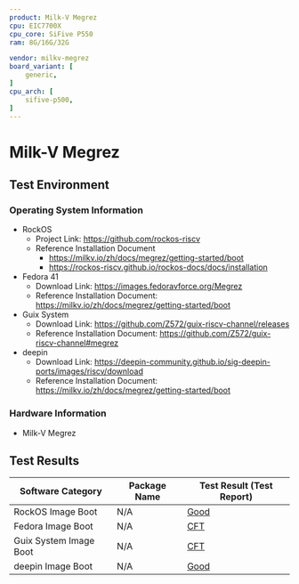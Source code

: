 ```yaml
---
product: Milk-V Megrez
cpu: EIC7700X
cpu_core: SiFive P550
ram: 8G/16G/32G

vendor: milkv-megrez
board_variant: [
    generic,
]
cpu_arch: [
    sifive-p500,
]
---
```


# Milk-V Megrez

## Test Environment

### Operating System Information

- RockOS
    - Project Link: https://github.com/rockos-riscv
    - Reference Installation Document
        - https://milkv.io/zh/docs/megrez/getting-started/boot
        - https://rockos-riscv.github.io/rockos-docs/docs/installation
- Fedora 41
    - Download Link: https://images.fedoravforce.org/Megrez
    - Reference Installation Document: https://milkv.io/zh/docs/megrez/getting-started/boot
- Guix System
    - Download Link: https://github.com/Z572/guix-riscv-channel/releases
    - Reference Installation Document: https://github.com/Z572/guix-riscv-channel#megrez
- deepin
    - Download Link: https://deepin-community.github.io/sig-deepin-ports/images/riscv/download
    - Reference Installation Document: https://milkv.io/zh/docs/megrez/getting-started/boot

### Hardware Information

- Milk-V Megrez

## Test Results

| Software Category       | Package Name | Test Result (Test Report)       |
|-------------------------|--------------|---------------------------------|
| RockOS Image Boot       | N/A          | [Good][RockOS]                  |
| Fedora Image Boot       | N/A          | [CFT][Fedora]                   |
| Guix System Image Boot  | N/A          | [CFT][Guix]                     |
| deepin Image Boot       | N/A          | [Good][deepin]                  |

[RockOS]: ./RockOS/README.md
[Fedora]: ./Fedora/README.md
[Guix]: ./Guix/README.md
[deepin]: ./deepin/README.md
